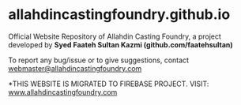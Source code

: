 # allahdincastingfoundry.github.io
Official Website Repository of Allahdin Casting Foundry, a project developed by **Syed Faateh Sultan Kazmi (github.com/faatehsultan)**

To report any bug/issue or to give suggestions, contact webmaster@allahdincastingfoundry.com


*THIS WEBSITE IS MIGRATED TO FIREBASE PROJECT. VISIT: www.allahdincastingfoundry.com
